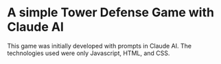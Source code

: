 # A simple Tower Defense Game with Claude AI

This game was initially developed with prompts in Claude AI. The technologies used were only Javascript, HTML, and CSS.
